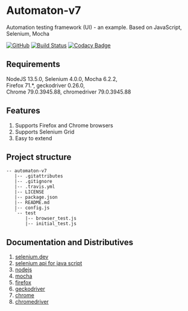 # Automaton-v7

Automation testing framework (UI) - an example. Based on JavaScript, Selenium, Mocha

[![GitHub](https://img.shields.io/github/license/mashape/apistatus.svg)](https://github.com/BurhanH/automaton-v7/blob/master/LICENSE)
[![Build Status](https://travis-ci.org/BurhanH/automaton-v7.svg?branch=master)](https://travis-ci.org/BurhanH/automaton-v7)
[![Codacy Badge](https://api.codacy.com/project/badge/Grade/7d7a89d0f1574f5a9f4afd9073643edf)](https://app.codacy.com/app/BurhanH/automaton-v7?utm_source=github.com&utm_medium=referral&utm_content=BurhanH/automaton-v7&utm_campaign=Badge_Grade_Dashboard)

## Requirements
NodeJS 13.5.0, Selenium 4.0.0, Mocha 6.2.2, <br>
Firefox 71.\*, geckodriver 0.26.0, <br>
Chrome 79.0.3945.88, chromedriver 79.0.3945.88 <br>

## Features
1.  Supports Firefox and Chrome browsers
2.  Supports Selenium Grid
3.  Easy to extend 

## Project structure
```text
-- automaton-v7
   |-- .gitattributes
   |-- .gitignore
   |-- .travis.yml
   |-- LICENSE
   |-- package.json
   |-- README.md
   |-- config.js
   `-- test
       |-- browser_test.js
       |-- initial_test.js
```

## Documentation and Distributives

1.  [selenium.dev](https://selenium.dev/documentation/en/)
2.  [selenium api for java script](https://selenium.dev/selenium/docs/api/javascript/index.html)
3.  [nodejs](https://nodejs.org/en/)
4.  [mocha](https://mochajs.org/)
5.  [firefox](https://www.mozilla.org/en-US/firefox/)
6.  [geckodriver](https://github.com/mozilla/geckodriver/releases)
7.  [chrome](https://www.google.com/chrome/)
8.  [chromedriver](https://chromedriver.chromium.org/)
